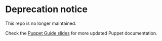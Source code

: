# Deprecation notice

This repo is no longer maintained.

Check the [Puppet Guide slides](https://github.com/example42/puppetguide-slides) for more updated Puppet documentation.

